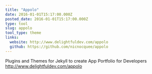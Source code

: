 ```yaml
---
title: "Appolo"
date: 2016-01-01T15:17:00.000Z
posted_date: 2016-01-01T15:17:00.000Z
type: tool
slug: appolo
tool_type: theme
links:
  website: http://www.delightfuldev.com/appolo
  github: https://github.com/nicnocquee/appolo
---
```

Plugins and Themes for Jekyll to create App Portfolio for Developers http://www.delightfuldev.com/appolo
